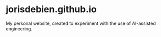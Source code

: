 # jorisdebien.github.io
My personal website, created to experiment with the use of AI-assisted engineering.
